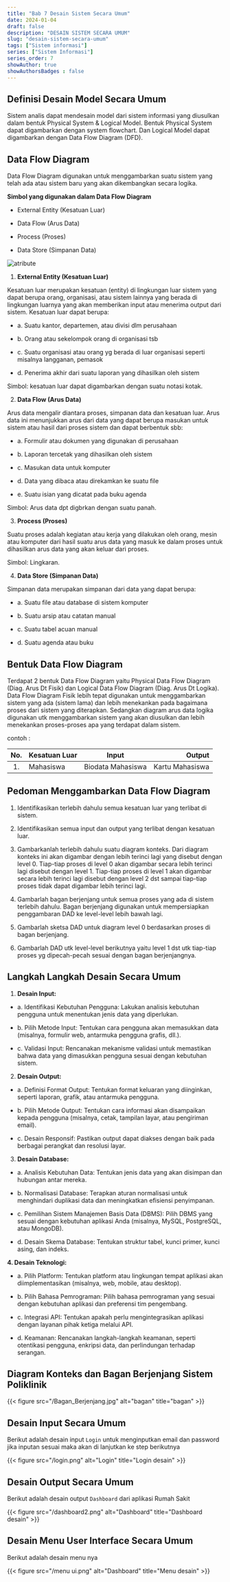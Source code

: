 ```yaml
---
title: "Bab 7 Desain Sistem Secara Umum"
date: 2024-01-04
draft: false
description: "DESAIN SISTEM SECARA UMUM"
slug: "desain-sistem-secara-umum"
tags: ["Sistem informasi"]
series: ["Sistem Informasi"]
series_order: 7
showAuthor: true
showAuthorsBadges : false
---
```


## Definisi Desain Model Secara Umum
Sistem analis dapat mendesain model dari sistem informasi yang diusulkan dalam bentuk Physical System & Logical Model. Bentuk Physical System dapat digambarkan dengan system flowchart. Dan Logical Model dapat digambarkan dengan Data Flow Diagram (DFD).

## Data Flow Diagram

Data Flow Diagram digunakan untuk menggambarkan suatu sistem yang telah ada atau sistem baru yang akan dikembangkan secara logika.

**Simbol yang digunakan dalam Data Flow Diagram**
+ External Entity (Kesatuan Luar)

+ Data Flow (Arus Data)

+ Process (Proses)

+ Data Store (Simpanan Data)

![atribute](https://www.researchgate.net/publication/361683831/figure/fig1/AS:11431281099617695@1669286487252/Symbols-Used-in-DFD-Modeling-13.ppm)


1. **External Entity (Kesatuan Luar)**

Kesatuan luar merupakan kesatuan (entity) di lingkungan luar sistem yang dapat berupa orang, organisasi, atau sistem lainnya yang berada di lingkungan luarnya yang akan memberikan input atau menerima output dari sistem. Kesatuan luar dapat berupa:
+ a. Suatu kantor, departemen, atau divisi dlm perusahaan

+ b. Orang atau sekelompok orang di organisasi tsb

+ c. Suatu organisasi atau orang yg berada di luar organisasi seperti misalnya langganan, pemasok

+ d. Penerima akhir dari suatu laporan yang dihasilkan oleh sistem

Simbol: kesatuan luar dapat digambarkan dengan suatu notasi kotak.

2. **Data Flow (Arus Data)**

Arus data mengalir diantara proses, simpanan data dan kesatuan luar. Arus data ini menunjukkan arus dari data yang dapat berupa masukan untuk sistem atau hasil dari proses sistem dan dapat berbentuk sbb:
+ a. Formulir atau dokumen yang digunakan di perusahaan

+ b. Laporan tercetak yang dihasilkan oleh sistem

+ c. Masukan data untuk komputer

+ d. Data yang dibaca atau direkamkan ke suatu file

+ e. Suatu isian yang dicatat pada buku agenda

Simbol: Arus data dpt digbrkan dengan suatu panah.

3. **Process (Proses)**

Suatu proses adalah kegiatan atau kerja yang dilakukan oleh orang, mesin atau komputer dari hasil suatu arus data yang masuk ke dalam proses untuk dihasilkan arus data yang akan keluar dari proses.

Simbol: Lingkaran.

4. **Data Store (Simpanan Data)**

Simpanan data merupakan simpanan dari data yang dapat berupa:
+ a. Suatu file atau database di sistem komputer

+ b. Suatu arsip atau catatan manual

+ c. Suatu tabel acuan manual

+ d. Suatu agenda atau buku




## Bentuk Data Flow Diagram

Terdapat 2 bentuk Data Flow Diagram yaitu Physical Data Flow Diagram (Diag. Arus Dt Fisik) dan Logical Data Flow Diagram (Diag. Arus Dt Logika). Data Flow Diagram Fisik lebih tepat digunakan untuk menggambarkan sistem yang ada (sistem lama) dan lebih menekankan pada bagaimana proses dari sistem yang diterapkan. Sedangkan diagram arus data logika digunakan utk menggambarkan sistem yang akan diusulkan dan lebih menekankan proses-proses apa yang terdapat dalam sistem.

contoh :

|No.|Kesatuan Luar | Input            | Output          |
|:-:|:-------------|:----------------:|----------------:|
|1. | Mahasiswa    |Biodata Mahasiswa |Kartu Mahasiswa  |

## Pedoman Menggambarkan Data Flow Diagram
1. Identifikasikan terlebih dahulu semua kesatuan luar yang terlibat di sistem.

2. Identifikasikan semua input dan output yang terlibat dengan kesatuan luar.

3. Gambarkanlah terlebih dahulu suatu diagram konteks. Dari diagram konteks ini akan digambar dengan lebih terinci lagi yang disebut dengan level 0. Tiap-tiap proses di level 0 akan digambar secara lebih terinci lagi disebut dengan level 1. Tiap-tiap proses di level 1 akan digambar secara lebih terinci lagi disebut dengan level 2 dst sampai tiap-tiap proses tidak dapat digambar lebih terinci lagi.

4. Gambarlah bagan berjenjang untuk semua proses yang ada di sistem terlebih dahulu. Bagan berjenjang digunakan untuk mempersiapkan penggambaran DAD ke level-level lebih bawah lagi.

5. Gambarlah sketsa DAD untuk diagram level 0 berdasarkan proses di bagan berjenjang.

6. Gambarlah DAD utk level-level berikutnya yaitu level 1 dst utk tiap-tiap proses yg dipecah-pecah sesuai dengan bagan berjenjangnya.

## Langkah Langkah Desain Secara Umum

1. **Desain Input:**

+ a. Identifikasi Kebutuhan Pengguna:
Lakukan analisis kebutuhan pengguna untuk menentukan jenis data yang diperlukan.

+ b. Pilih Metode Input:
Tentukan cara pengguna akan memasukkan data (misalnya, formulir web, antarmuka pengguna grafis, dll.).

+ c. Validasi Input:
Rencanakan mekanisme validasi untuk memastikan bahwa data yang dimasukkan pengguna sesuai dengan kebutuhan sistem.

2. **Desain Output:**

+ a. Definisi Format Output:
Tentukan format keluaran yang diinginkan, seperti laporan, grafik, atau antarmuka pengguna.

+ b. Pilih Metode Output:
Tentukan cara informasi akan disampaikan kepada pengguna (misalnya, cetak, tampilan layar, atau pengiriman email).

+ c. Desain Responsif:
Pastikan output dapat diakses dengan baik pada berbagai perangkat dan resolusi layar.

3. **Desain Database:**

+ a. Analisis Kebutuhan Data:
Tentukan jenis data yang akan disimpan dan hubungan antar mereka.

+ b. Normalisasi Database:
Terapkan aturan normalisasi untuk menghindari duplikasi data dan meningkatkan efisiensi penyimpanan.

+ c. Pemilihan Sistem Manajemen Basis Data (DBMS):
Pilih DBMS yang sesuai dengan kebutuhan aplikasi Anda (misalnya, MySQL, PostgreSQL, atau MongoDB).

+ d. Desain Skema Database:
Tentukan struktur tabel, kunci primer, kunci asing, dan indeks.

**4. Desain Teknologi:**

+ a. Pilih Platform:
Tentukan platform atau lingkungan tempat aplikasi akan diimplementasikan (misalnya, web, mobile, atau desktop).

+ b. Pilih Bahasa Pemrograman:
Pilih bahasa pemrograman yang sesuai dengan kebutuhan aplikasi dan preferensi tim pengembang.

+ c. Integrasi API:
Tentukan apakah perlu mengintegrasikan aplikasi dengan layanan pihak ketiga melalui API.

+ d. Keamanan:
Rencanakan langkah-langkah keamanan, seperti otentikasi pengguna, enkripsi data, dan perlindungan terhadap serangan.

## Diagram Konteks dan Bagan Berjenjang Sistem Poliklinik 

{{< figure src="/Bagan_Berjenjang.jpg" alt="bagan" title="bagan" >}}


## Desain Input Secara Umum
Berikut adalah desain input `Login` untuk menginputkan email dan password jika inputan sesuai maka akan di lanjutkan ke step berikutnya

{{< figure src="/login.png" alt="Login" title="Login desain" >}}

## Desain Output Secara Umum
Berikut adalah desain output `Dashboard` dari aplikasi Rumah Sakit

{{< figure src="/dashboard2.png" alt="Dashboard" title="Dashboard desain" >}}

## Desain Menu User Interface Secara Umum
Berikut adalah desain menu nya

{{< figure src="/menu ui.png" alt="Dashboard" title="Menu desain" >}}